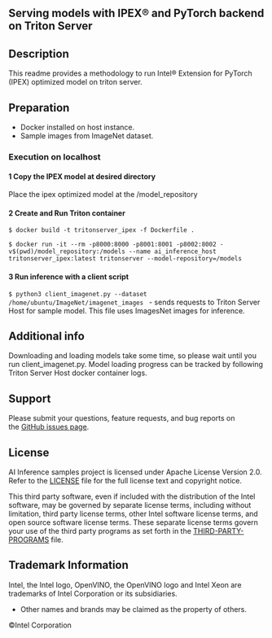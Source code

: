 ## Serving models with IPEX® and PyTorch backend on Triton Server

## Description
This readme provides a methodology to run Intel® Extension for PyTorch (IPEX) optimized model on triton server.

## Preparation
- Docker installed on host instance.
- Sample images from ImageNet dataset. 

### Execution on localhost

#### 1 Copy the IPEX model at desired directory 

Place the ipex optimized model at the /model_repository

#### 2 Create and Run Triton container 

`$ docker build -t tritonserver_ipex -f Dockerfile .` 

`$ docker run -it --rm -p8000:8000 -p8001:8001 -p8002:8002 -v$(pwd)/model_repository:/models --name ai_inference_host tritonserver_ipex:latest tritonserver --model-repository=/models`

#### 3 Run inference with a client script

`$ python3 client_imagenet.py --dataset /home/ubuntu/ImageNet/imagenet_images `  - sends requests to Triton Server Host for sample model. This file uses ImagesNet images for inference. 

## Additional info
Downloading and loading models take some time, so please wait until you run client_imagenet.py.
Model loading progress can be tracked by following Triton Server Host docker container logs.

## Support
Please submit your questions, feature requests, and bug reports on the [GitHub issues page](https://github.com/intel/intel-ai-inference-samples/issues).

## License 
AI Inference samples project is licensed under Apache License Version 2.0. Refer to the [LICENSE](../LICENSE) file for the full license text and copyright notice.

This third party software, even if included with the distribution of the Intel software, may be governed by separate license terms, including without limitation, third party license terms, other Intel software license terms, and open source software license terms. These separate license terms govern your use of the third party programs as set forth in the [THIRD-PARTY-PROGRAMS](./THIRD-PARTY-PROGRAMS) file.

## Trademark Information
Intel, the Intel logo, OpenVINO, the OpenVINO logo and Intel Xeon are trademarks of Intel Corporation or its subsidiaries.
* Other names and brands may be claimed as the property of others.

&copy;Intel Corporation



